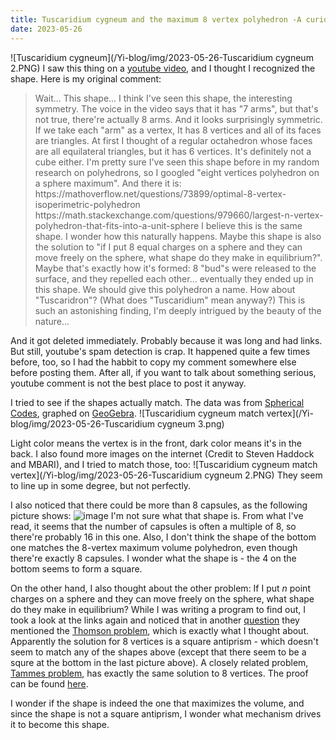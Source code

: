 ```yaml
---
title: Tuscaridium cygneum and the maximum 8 vertex polyhedron -A curious shape
date: 2023-05-26
---
```

<script src="https://yjian012.github.io/Yi-blog/scripts.js"></script>
<link rel="stylesheet" href="https://yjian012.github.io/Yi-blog/styles.css">

![Tuscaridium cygneum](/Yi-blog/img/2023-05-26-Tuscaridium cygneum 2.PNG)
I saw this thing on a [youtube video](https://www.youtube.com/watch?v=GETuoG_bN2w ), and I thought I recognized the shape. Here is my original comment:

<blockquote>
Wait... This shape... I think I've seen this shape, the interesting symmetry.
The voice in the video says that it has "7 arms", but that's not true, there're actually 8 arms. And it looks surprisingly symmetric.
If we take each "arm" as a vertex, It has 8 vertices and all of its faces are triangles. 
At first I thought of a regular octahedron whose faces are all equilateral triangles, but it has 6 vertices. It's definitely not a cube either.
I'm pretty sure I've seen this shape before in my random research on polyhedrons, so I googled "eight vertices polyhedron on a sphere maximum". And there it is:
https://mathoverflow.net/questions/73899/optimal-8-vertex-isoperimetric-polyhedron
https://math.stackexchange.com/questions/979660/largest-n-vertex-polyhedron-that-fits-into-a-unit-sphere
I believe this is the same shape.
I wonder how this naturally happens. Maybe this shape is also the solution to "if I put 8 equal charges on a sphere and they can move freely on the sphere, what shape do they make in equilibrium?". Maybe that's exactly how it's formed: 8 "bud"s were released to the surface, and they repelled each other... eventually they ended up in this shape.
We should give this polyhedron a name. How about "Tuscaridron"? (What does "Tuscaridium" mean anyway?)
This is such an astonishing finding, I'm deeply intrigued by the beauty of the nature...
</blockquote>

And it got deleted immediately. Probably because it was long and had links. But still, youtube's spam detection is crap. It happened quite a few times before, too, so I had the habbit to copy my comment somewhere else before posting them. After all, if you want to talk about something serious, youtube comment is not the best place to post it anyway.

I tried to see if the shapes actually match. The data was from [Spherical Codes](http://neilsloane.com/maxvolumes/), graphed on [GeoGebra](https://www.geogebra.org/3d).
![Tuscaridium cygneum match vertex](/Yi-blog/img/2023-05-26-Tuscaridium cygneum 3.png)

Light color means the vertex is in the front, dark color means it's in the back.
I also found more images on the internet (Credit to Steven Haddock and MBARI), and I tried to match those, too:
![Tuscaridium cygneum match vertex](/Yi-blog/img/2023-05-26-Tuscaridium cygneum 2.PNG)
They seem to line up in some degree, but not perfectly.

I also noticed that there could be more than 8 capsules, as the following picture shows:
![image](/Yi-blog/img/2023-05-26-p3.jpg)
I'm not sure what that shape is. From what I've read, it seems that the number of capsules is often a multiple of 8, so there're probably 16 in this one. Also, I don't think the shape of the bottom one matches the 8-vertex maximum volume polyhedron, even though there're exactly 8 capsules. I wonder what the shape is - the 4 on the bottom seems to form a square.

On the other hand, I also thought about the other problem: If I put $n$ point charges on a sphere and they can move freely on the sphere, what shape do they make in equilibrium? While I was writing a program to find out, I took a look at the links again and noticed that in another [question](https://mathoverflow.net/questions/429497/known-configurations-maximizing-the-volume-of-the-convex-hull-of-n-points-on-the) they mentioned the [Thomson problem](https://en.wikipedia.org/wiki/Thomson_problem), which is exactly what I thought about. Apparently the solution for 8 vertices is a square antiprism - which doesn't seem to match any of the shapes above (except that there seem to be a squre at the bottom in the last picture above). A closely related problem, [Tammes problem](https://en.wikipedia.org/wiki/Tammes_problem), has exactly the same solution to 8 vertices. The proof can be found [here](https://pdodds.w3.uvm.edu/teaching/courses/2009-08UVM-300/docs/others/1994/mooers1994a.pdf).

I wonder if the shape is indeed the one that maximizes the volume, and since the shape is not a square antiprism, I wonder what mechanism drives it to become this shape.